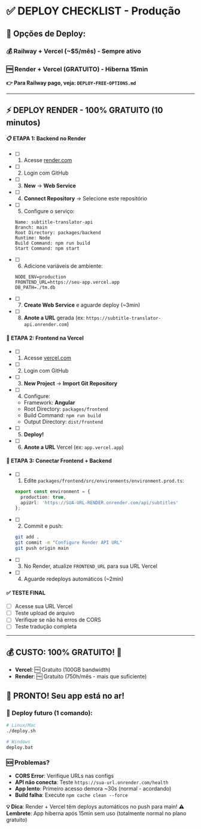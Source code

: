 # ✅ DEPLOY CHECKLIST - Produção

## 🎯 Opções de Deploy:

### 💰 **Railway + Vercel** (~$5/mês) - Sempre ativo  
### 🆓 **Render + Vercel** (GRATUITO) - Hiberna 15min

**👉 Para Railway pago, veja: `DEPLOY-FREE-OPTIONS.md`**

---

## ⚡ DEPLOY RENDER - 100% GRATUITO (10 minutos)

#### 📋 **ETAPA 1: Backend no Render**
- [ ] 1. Acesse [render.com](https://render.com)
- [ ] 2. Login com GitHub  
- [ ] 3. **New** → **Web Service**
- [ ] 4. **Connect Repository** → Selecione este repositório
- [ ] 5. Configure o serviço:
  ```
  Name: subtitle-translator-api
  Branch: main
  Root Directory: packages/backend  
  Runtime: Node
  Build Command: npm run build
  Start Command: npm start
  ```
- [ ] 6. Adicione variáveis de ambiente:
  ```
  NODE_ENV=production
  FRONTEND_URL=https://seu-app.vercel.app
  DB_PATH=./tm.db
  ```
- [ ] 7. **Create Web Service** e aguarde deploy (~3min)
- [ ] 8. **Anote a URL** gerada (ex: `https://subtitle-translator-api.onrender.com`)

#### 🎨 **ETAPA 2: Frontend na Vercel**  
- [ ] 1. Acesse [vercel.com](https://vercel.com)
- [ ] 2. Login com GitHub
- [ ] 3. **New Project** → **Import Git Repository**
- [ ] 4. Configure:
  - Framework: **Angular**
  - Root Directory: `packages/frontend`
  - Build Command: `npm run build`
  - Output Directory: `dist/frontend`
- [ ] 5. **Deploy!**
- [ ] 6. **Anote a URL** Vercel (ex: `app.vercel.app`)

#### 🔗 **ETAPA 3: Conectar Frontend + Backend**
- [ ] 1. Edite `packages/frontend/src/environments/environment.prod.ts`:
  ```typescript
  export const environment = {
    production: true,
    apiUrl: 'https://SUA-URL-RENDER.onrender.com/api/subtitles'
  };
  ```
- [ ] 2. Commit e push:
  ```bash
  git add .
  git commit -m "Configure Render API URL"
  git push origin main
  ```
- [ ] 3. No Render, atualize `FRONTEND_URL` para sua URL Vercel
- [ ] 4. Aguarde redeploys automáticos (~2min)

#### ✅ **TESTE FINAL**
- [ ] Acesse sua URL Vercel
- [ ] Teste upload de arquivo
- [ ] Verifique se não há erros de CORS
- [ ] Teste tradução completa

---

## 💰 **CUSTO: 100% GRATUITO! 🎉**
- **Vercel**: 🆓 Gratuito (100GB bandwidth)
- **Render**: 🆓 Gratuito (750h/mês - mais que suficiente)

## 🎉 **PRONTO! Seu app está no ar!**

### 🔧 **Deploy futuro (1 comando)**:
```bash
# Linux/Mac
./deploy.sh

# Windows  
deploy.bat
```

### 🆘 **Problemas?**
- **CORS Error**: Verifique URLs nas configs
- **API não conecta**: Teste `https://sua-url.onrender.com/health`
- **App lento**: Primeiro acesso demora ~30s (normal - acordando)
- **Build falha**: Execute `npm cache clean --force`

**💡 Dica**: Render + Vercel têm deploys automáticos no push para main!
**⚠️ Lembrete**: App hiberna após 15min sem uso (totalmente normal no plano gratuito)
